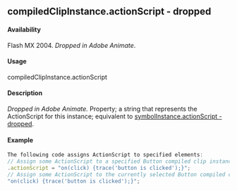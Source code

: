 ## compiledClipInstance.actionScript - dropped

#### Availability

Flash MX 2004. *Dropped in Adobe Animate*.

#### Usage

compiledClipInstance.actionScript

#### Description

*Dropped in Adobe Animate.*
Property; a string that represents the ActionScript for this instance; equivalent to [symbolInstance.actionScript - dropped](../SymbolInstance_object/symbolInstanc1.md).

#### Example

```javascript
The following code assigns ActionScript to specified elements:
// Assign some ActionScript to a specified Button compiled clip instance. fl.getDocumentDOM().getTimeline().layers\[0\].frames\[0\].elements\[0\]
.actionScript = "on(click) {trace('button is clicked');}";
// Assign some ActionScript to the currently selected Button compiled clip instance. fl.getDocumentDOM().selection\[0\].actionScript =
"on(click) {trace('button is clicked');}";

```